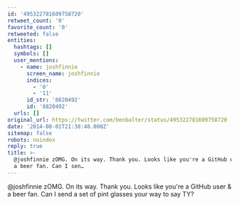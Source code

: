 ```yaml
---
id: '495322781609758720'
retweet_count: '0'
favorite_count: '0'
retweeted: false
entities:
  hashtags: []
  symbols: []
  user_mentions:
    - name: joshfinnie
      screen_name: joshfinnie
      indices:
        - '0'
        - '11'
      id_str: '8820492'
      id: '8820492'
  urls: []
original_url: https://twitter.com/benbalter/status/495322781609758720
date: '2014-08-01T21:38:48.000Z'
sitemap: false
robots: noindex
reply: true
title: >-
  @joshfinnie zOMG. On its way. Thank you. Looks like you're a GitHub user &amp;
  a beer fan. Can I sen…
---
```


@joshfinnie zOMG. On its way. Thank you. Looks like you're a GitHub user &amp; a beer fan. Can I send a set of pint glasses your way to say TY?